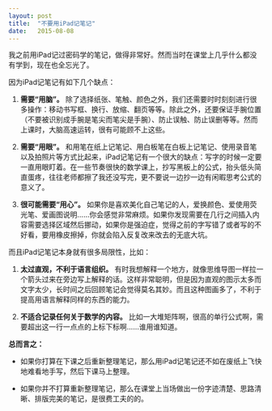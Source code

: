 ```yaml
---
layout: post
title:  "不要用iPad记笔记"
date:   2015-08-08
---
```


我之前用iPad记过密码学的笔记，做得非常好。然而当时在课堂上几乎什么都没有学到，现在也全忘光了。

因为iPad记笔记有如下几个缺点：

1.  **需要“用脑”。** 除了选择纸张、笔触、颜色之外，我们还需要时时刻刻进行很多操作：移动书写框、换行、放缩、翻页等等。除此之外，还要保证手腕位置（不要被识别成手腕是笔尖而笔尖是手腕）、防止误触、防止误删等等。然而上课时，大脑高速运转，很有可能顾不上这些。

1.  **需要“用眼”。** 和用笔在纸上记笔记、用白板笔在白板上记笔记、使用录音笔以及拍照片等方式比起来，iPad记笔记有一个很大的缺点：写字的时候一定要一直用眼盯着。在一些节奏很快的数学课上，抄写黑板上的公式，抬头低头简直蛋疼，往往老师都擦了我还没写完，更不要说一边抄一边有闲暇思考公式的意义了。

2. **很可能需要“用心”。** 如果你是喜欢美化自己笔记的人，爱换颜色、爱使用荧光笔、爱画图说明……你会感觉非常麻烦。如果你发现需要在几行之间插入内容需要选择区域然后挪动，如果你是强迫症，觉得之前的字写错了或者写的不好看，要用橡皮擦掉，你就会陷入反复改来改去的无底大坑。

而且iPad记笔记本身就有很多局限性，比如：

1. **太过直观，不利于语言组织。** 有时我想解释一个地方，就像思维导图一样拉一个箭头过来在旁边写上解释的话。这样非常聪明，但是因为直观的图示太多而文字太少，长时间之后回顾笔记会觉得莫名其妙。而且这种图画多了，不利于提高用语言解释同样的东西的能力。

2. **不适合记录任何关于数学的内容。** 比如一大堆矩阵啊，很高的单行公式啊，需要超出这一行一点点的上标下标啊……谁用谁知道。

**总而言之：**

- 如果你打算在下课之后重新整理笔记，那么用iPad记笔记还不如在废纸上飞快地难看地手写，然后下课马上整理。

- 如果你并不打算重新整理笔记，那么在课堂上当场做出一份字迹清楚、思路清晰、排版完美的笔记，是很费工夫的的。
